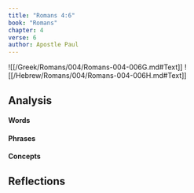 ```yaml
---
title: "Romans 4:6"
book: "Romans"
chapter: 4
verse: 6
author: Apostle Paul
---
```

![[/Greek/Romans/004/Romans-004-006G.md#Text]]
![[/Hebrew/Romans/004/Romans-004-006H.md#Text]]

## Analysis

#### Words

#### Phrases

#### Concepts

## Reflections
